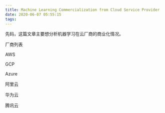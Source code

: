 ```yaml
---
title: Machine Learning Commercialization from Cloud Service Provider
date: 2020-06-07 05:55:15
tags:
---
```


先码，这篇文章主要想分析机器学习在云厂商的商业化情况。

厂商列表

AWS

GCP

Azure

阿里云

华为云

腾讯云


